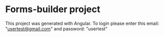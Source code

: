 # Forms-builder project

This project was generated with Angular.
To login please enter this email: "usertest@gmail.com" and password: "usertest"
